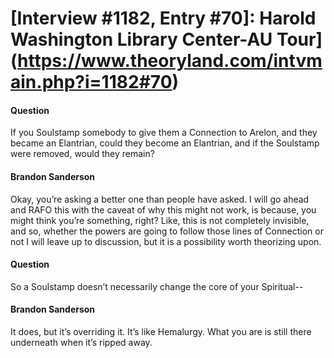 # [Interview #1182, Entry #70]: Harold Washington Library Center-AU Tour](https://www.theoryland.com/intvmain.php?i=1182#70)

#### Question

If you Soulstamp somebody to give them a Connection to Arelon, and they became an Elantrian, could they become an Elantrian, and if the Soulstamp were removed, would they remain?

#### Brandon Sanderson

Okay, you’re asking a better one than people have asked. I will go ahead and RAFO this with the caveat of why this might not work, is because, you might think you’re something, right? Like, this is not completely invisible, and so, whether the powers are going to follow those lines of Connection or not I will leave up to discussion, but it is a possibility worth theorizing upon.

#### Question

So a Soulstamp doesn’t necessarily change the core of your Spiritual--

#### Brandon Sanderson

It does, but it’s overriding it. It’s like Hemalurgy. What you are is still there underneath when it’s ripped away.

